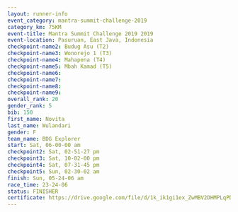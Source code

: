 ```yaml
---
layout: runner-info 
event_category: mantra-summit-challenge-2019 
category_km: 75KM 
event-title: Mantra Summit Challenge 2019 2019 
event-location: Pasuruan, East Java, Indonesia 
checkpoint-name2: Budug Asu (T2) 
checkpoint-name3: Wonorejo 1 (T3) 
checkpoint-name4: Mahapena (T4) 
checkpoint-name5: Mbah Kamad (T5) 
checkpoint-name6: 
checkpoint-name7: 
checkpoint-name8: 
checkpoint-name9: 
overall_rank: 20
gender_rank: 5
bib: 150
first_name: Novita
last_name: Wulandari
gender: F
team_name: BDG Explorer
start: Sat, 06-00-00 am
checkpoint2: Sat, 02-51-27 pm
checkpoint3: Sat, 10-02-00 pm
checkpoint4: Sat, 07-31-45 pm
checkpoint5: Sun, 02-30-02 am
finish: Sun, 05-24-06 am
race_time: 23-24-06
status: FINISHER
certificate: https://drive.google.com/file/d/1k_ik1gi1ex_ZwMBV2DHMPLqPDgwEH_M5/view?usp=sharing
---
```

